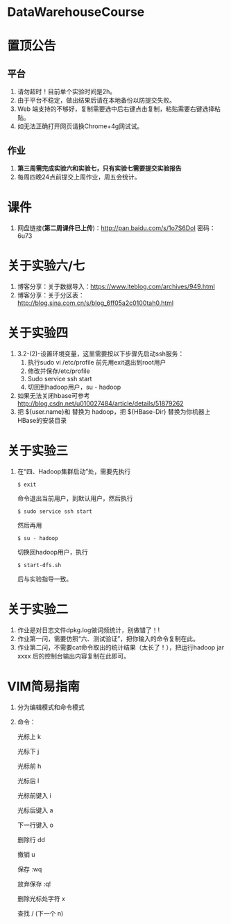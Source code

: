 # DataWarehouseCourse

# 置顶公告

## 平台
 1. 请勿超时！目前单个实验时间是2h。
 2. 由于平台不稳定，做出结果后请在本地备份以防提交失败。
 3. Web 端支持的不够好，复制需要选中后右键点击复制，粘贴需要右键选择粘贴。
 4. 如无法正确打开网页请换Chrome+4g网试试。

## 作业
 1. **第三周需完成实验六和实验七，只有实验七需要提交实验报告**
 3. 每周四晚24点前提交上周作业，周五会统计。

# 课件
 1. 网盘链接(**第二周课件已上传**)：http://pan.baidu.com/s/1o7S6DoI 密码：6u73

# 关于实验六/七
 1. 博客分享：关于数据导入：https://www.iteblog.com/archives/949.html
 2. 博客分享：关于分区表：http://blog.sina.com.cn/s/blog_6ff05a2c0100tah0.html

# 关于实验四
 1. 3.2-(2)-设置环境变量，这里需要按以下步骤先启动ssh服务：
	1. 执行sudo vi /etc/profile 前先用exit退出到root用户
	2. 修改并保存/etc/profile
	3. Sudo service ssh start
	4. 切回到hadoop用户，su - hadoop
 2. 如果无法关闭hbase可参考 http://blog.csdn.net/u010027484/article/details/51879262
 3. 把 ${user.name}和 替换为 hadoop，把 ${HBase-Dir} 替换为你机器上HBase的安装目录


# 关于实验三
	
 1. 在“四、Hadoop集群启动”处，需要先执行

    `$ exit`
    
	命令退出当前用户，到默认用户，然后执行
	
    `$ sudo service ssh start`

	然后再用

    `$ su - hadoop`

	切换回hadoop用户，执行

    `$ start-dfs.sh`

	后与实验指导一致。
	

# 关于实验二
	
 1. 作业是对日志文件dpkg.log做词频统计，别做错了！!
 2. 作业第一问，需要仿照“六、测试验证”，把你输入的命令复制在此。
 3. 作业第二问，不需要cat命令取出的统计结果（太长了！），把运行hadoop jar xxxx 后的控制台输出内容复制在此即可。


    
# VIM简易指南
 1. 分为编辑模式和命令模式
 2. 命令：

 	光标上 k
 	
	光标下 j
	
	光标前 h
	
	光标后 l
	
	光标前键入 i
	
	光标后键入 a
	
	下一行键入 o
	
	删除行 dd
	
	撤销 u
	
	保存 :wq
	
	放弃保存 :q!
	
	删除光标处字符 x
	
	查找 / (下一个 n)


	
